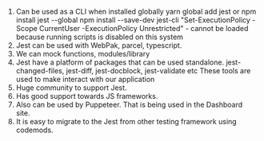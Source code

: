1.  Can be used as a CLI when installed globally
    yarn global add jest or npm install jest --global
    npm install --save-dev jest-cli
    "Set-ExecutionPolicy -Scope CurrentUser -ExecutionPolicy Unrestricted" - cannot be loaded because running scripts is disabled on this system
2.  Jest can be used with WebPak, parcel, typescript.
3.  We can mock functions, modules/library
4.  Jest have a platform of packages that can be used standalone.
    jest-changed-files, jest-diff, jest-docblock, jest-validate etc
    These tools are used to make interact with our application
5.  Huge community to support Jest.
6.  Has good support towards JS frameworks.
7.  Also can be used by Puppeteer. That is being used in the Dashboard site.
8.  It is easy to migrate to the Jest from other testing framework using codemods.
